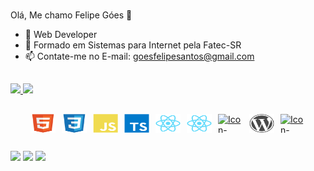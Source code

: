 ### 
Olá, Me chamo Felipe Góes 👋

- 🔭 Web Developer 
- 🌱 Formado em Sistemas para Internet pela Fatec-SR
- 📫 Contate-me no E-mail: goesfelipesantos@gmail.com

##

<div>
  <a href="https://github.com/ffelipegoes">
  <img height="160em" src="https://github-readme-stats.vercel.app/api?username=ffelipegoes&show_icons=true&theme=dark&include_all_commits=true&count_private=true"/>
  <img height="160em" src="https://github-readme-stats.vercel.app/api/top-langs/?username=ffelipegoes&layout=compact&langs_count=7&theme=dark"/>
</div>

##

<div style="display: flex; justify-content: center; align-items: center; gap: 10px;">
  <img alt="Icon-HTML" height="30" width="40" src="https://raw.githubusercontent.com/devicons/devicon/master/icons/html5/html5-original.svg">
  <img alt="Icon-CSS" height="30" width="40" src="https://raw.githubusercontent.com/devicons/devicon/master/icons/css3/css3-original.svg">
  <img alt="Icon-Js" height="30" width="40" src="https://raw.githubusercontent.com/devicons/devicon/master/icons/javascript/javascript-plain.svg">
  <img alt="Icon-TypeScript" height="30" width="40" src="https://raw.githubusercontent.com/devicons/devicon/master/icons/typescript/typescript-original.svg">
  <img alt="Icon-React" height="30" width="40" src="https://raw.githubusercontent.com/devicons/devicon/master/icons/react/react-original.svg">
  <img alt="Icon-ReactNative" height="30" width="40" src="https://raw.githubusercontent.com/devicons/devicon/master/icons/react/react-original.svg">
  <img alt="Icon-PHP" height="30" width="40" src="https://cdn.jsdelivr.net/gh/devicons/devicon/icons/php/php-original.svg" />
  <img alt="Icon-WordPress" height="30" width="40" src="https://raw.githubusercontent.com/devicons/devicon/master/icons/wordpress/wordpress-plain.svg">
  <img alt="Icon-Elementor" height="30" width="40" src="https://cdn.worldvectorlogo.com/logos/elementor.svg">
</div>

##



          
  <div> 
 <a href="https://instagram.com/goeszao" target="_blank"><img src="https://img.shields.io/badge/-Instagram-%23E4405F?style=for-the-badge&logo=instagram&logoColor=white" target="_blank"></a>
  <a href = "mailto:goesfelipesantos@gmail.com"><img src="https://img.shields.io/badge/-Gmail-%23333?style=for-the-badge&logo=gmail&logoColor=white" target="_blank"></a>
  <a href="https://www.linkedin.com/in/fgsfelipe" target="_blank"><img src="https://img.shields.io/badge/-LinkedIn-%230077B5?style=for-the-badge&logo=linkedin&logoColor=white" target="_blank"></a> 
 
</div>
           
          
